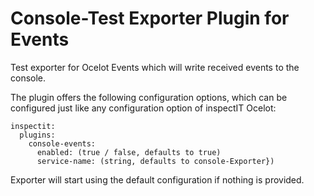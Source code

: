 # Console-Test Exporter Plugin for Events

Test exporter for Ocelot Events which will write received events to the console.

The plugin offers the following configuration options, which can be configured just like any configuration option of inspectIT Ocelot:
```
inspectit:
  plugins:
    console-events:
      enabled: (true / false, defaults to true)
      service-name: (string, defaults to console-Exporter})
```

Exporter will start using the default configuration if nothing is provided.
